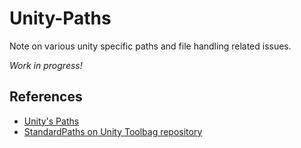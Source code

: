 # Unity-Paths
Note on various unity specific paths and file handling related issues.

*Work in progress!*

References
----------

* [Unity's Paths](http://masa795.hatenablog.jp/entry/2013/05/14/100024)
* [StandardPaths on Unity Toolbag repository](https://github.com/nickgravelyn/UnityToolbag/tree/master/StandardPaths) 
